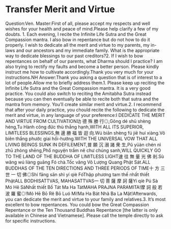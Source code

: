 # Transfer Merit and Virtue

Question:Ven. Master:First of all, please accept my respects and well wishes for your health and peace of mind.​Please help clarify a few of my doubts.      1. Each evening, I recite the Infinite Life Sutra and the Great Compassion mantra. I also bow in repentance but do not how to do it properly. I wish to dedicate all the merit and virtue to my parents, my in-laws and our ancestors and my immediate family. What is the appropriate way to dedicate blessings to our past creditors?2. If I wish to bow repentances on behalf of our parents, what Dharma should I practice? I am also trying to rectify my faults and become a better person. Please kindly instruct me how to cultivate accordingly.Thank you very much for your instructions.​NH  ​Answer:Thank you asking a question that is of interest to a lot of people.Allow me to briefly address them.1. Please keep up reciting the Infinite Life Sutra and the Great Compassion mantra. It is a very good practice. You could also switch to reciting the Amitabha Sutra instead because you can then eventually be able to recite both that sutra and the mantra from memory. You’ll create similar merit and virtue.2. I recommend that after your daily practice, you chould recite the following to dedicate the merit and virtue, in any language of your preference:I DEDICATE THE MERIT AND VIRTUE FROM CULTIVATION功 德 殊 勝 行◎,Gōng dé shū shèng héng,Tu Hành công đức thù thắng hạnh,WITH ALL ITS SUPERIOR, LIMITLESS BLESSINGS,無 邊 勝 福 皆 迴 向.Wú biān shèng fú jiē huí xiàng.Vô biên thắng phước giai hồi-hướng.WITH THE UNIVERSAL VOW THAT ALL LIVING BEINGS SUNK IN DEFILEMENT,普 願 沉 溺 諸 衆 生,Pǔ yüàn chén nì zhū zhòng shēng,Phổ nguyện trầm nê chư chúng sanh,WILL QUICKLY GO TO THE LAND OF THE BUDDHA OF LIMITLESS LIGHT速 往 無 量 光 佛 剎.Sù wǎng wú liàng guāng Fó chà.Tốc vãng Vô Lượng Quang Phật Sát.ALL BUDDHAS OF THE TEN DIRECTIONS AND THREE PERIODS OF TIME十 方 三 世 一 切 佛◎Shí fāng sān shì yí qiè FóThập phương tam thế nhất thiết PhậtALL BODHISATTVAS, MAHASATTVAS一 切 菩 薩 摩 訶 薩Yí qiè Pú Sà Mó Hē SàNhất thiết Bồ Tát Ma Ha TátMAHA PRAJNA PARAMITA!摩 訶 般 若 波 羅 蜜◎!Mó Hē Bō Rě Bō Luó Mì!Ma Ha Bát Nhã Ba La Mật!Afterwards, you can dedicate the merit and virtue to your family and relatives.​3. It’s most excellent to bow repentances. You could bow the Great Compassion Repentance or the Ten Thousand Buddhas Repentance [the latter is only available in Chinese and Vietnamese]. Please call the temple directly to ask for specific instructions.